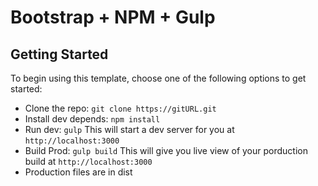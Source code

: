 # Bootstrap + NPM + Gulp

## Getting Started

To begin using this template, choose one of the following options to get started:
* Clone the repo: `git clone https://gitURL.git`
* Install dev depends: `npm install`
* Run dev: `gulp` This will start a dev server for you at `http://localhost:3000`
* Build Prod: `gulp build` This will give you live view of your porduction build at `http://localhost:3000`
* Production files are in dist


